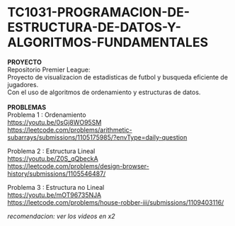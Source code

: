 # TC1031-PROGRAMACION-DE-ESTRUCTURA-DE-DATOS-Y-ALGORITMOS-FUNDAMENTALES
**PROYECTO**<br>
Repositorio Premier League:<br> 
Proyecto de visualizacion de estadisticas de futbol y busqueda eficiente de jugadores. <br>
Con el uso de algoritmos de ordenamiento y estructuras de datos. 
<br>
<br>
**PROBLEMAS**<br>
Problema 1 : Ordenamiento<br>
https://youtu.be/0sGj8WO95SM<br>
https://leetcode.com/problems/arithmetic-subarrays/submissions/1105175985/?envType=daily-question<br>

Problema 2 : Estructura Lineal<br>
https://youtu.be/Z0S_qQbeckA<br>
https://leetcode.com/problems/design-browser-history/submissions/1105546487/<br>

Problema 3 : Estructura no Lineal<br>
https://youtu.be/mOT96735NJA<br>
https://leetcode.com/problems/house-robber-iii/submissions/1109403116/<br>


*recomendacion: ver los videos en x2*<br>
